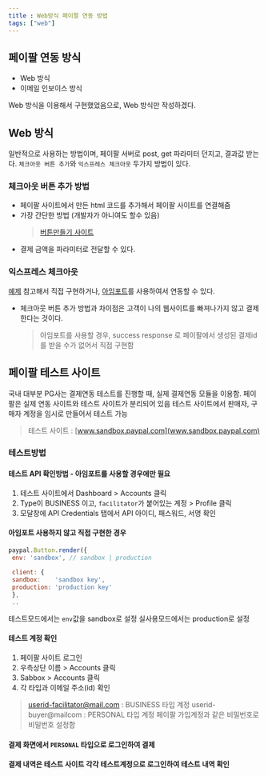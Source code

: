 ```yaml
---
title : Web방식 페이팔 연동 방법
tags: ["web"]
---
```

## 페이팔 연동 방식
-   Web 방식
-   이메일 인보이스 방식

Web 방식을 이용해서 구현했었음으로, Web 방식만 작성하겠다.

## Web 방식
일반적으로 사용하는 방법이며,  페이팔 서버로 post, get 파라미터 던지고, 결과값 받는다.
`체크아웃 버튼 추가`와 `익스프레스 체크아웃` 두가지 방법이 있다. 

### 체크아웃 버튼 추가 방법
-   페이팔 사이트에서 만든 html 코드를 추가해서 페이팔 사이트를 연결해줌
-   가장 간단한 방법 (개발자가 아니여도 할수 있음) 
	>[버튼만들기 사이트](https://www.paypal.com/kr/webapps/mpp/logos-buttons)
- 결제 금액을 파라미터로 전달할 수 있다.

### 익스프레스 체크아웃
[예제](https://developer.paypal.com/docs/integration/direct/express-checkout/integration-jsv4/add-paypal-button/) 참고해서 직접 구현하거나, [아임포트](http://www.iamport.kr/)를 사용하여서 연동할 수 있다.
-   체크아웃 버튼 추가 방법과 차이점은 고객이 나의 웹사이트를 빠져나가지 않고 결제한다는 것이다.
	> 아임포트를 사용할 경우, success response 로 페이팔에서 생성된 결제id 를 받을 수가 없어서 직접 구현함

## 페이팔 테스트 사이트
국내 대부분 PG사는 결제연동 테스트를 진행할 때, 실제 결제연동 모듈을 이용함.
페이팔은 실제 연동 사이트와 테스트 사이트가 분리되어 있음
테스트 사이트에서 판매자, 구매자 계정을 임시로 만들어서 테스트 가능

> 테스트 사이트 : [www.sandbox.paypal.com](www.sandbox.paypal.com)

### 테스트방법
#### 테스트 API 확인방법 - 아임포트를 사용할 경우에만 필요
1.  테스트 사이트에서 Dashboard > Accounts 클릭
2.  Type이 BUSINESS 이고, `facilitator`가 붙어있는 계정 > Profile 클릭
3.  모달창에 API Credentials 탭에서 API 아이디, 패스워드, 서명 확인
   
#### 아임포트 사용하지 않고 직접 구현한 경우
```javascript javascript
paypal.Button.render({  
 env: 'sandbox', // sandbox | production  
    
 client: {  
 sandbox:    'sandbox key',	
 production: 'production key'  
 },  
 ..
 ```
테스트모드에서는 `env`값을 sandbox로 설정
실사용모드에서는 production로 설정

#### 테스트 계정 확인
1.  페이팔 사이트 로그인
2.  우측상단 이름 > Accounts 클릭
3.  Sabbox > Accounts 클릭
4.  각 타입과 이메일 주소(id) 확인
> userid-facilitator@mail.com : BUSINESS 타입 계정
>  userid-buyer@mailcom : PERSONAL 타입 계정
> 페이팔 가입계정과 같은 비밀번호로 비밀번호 설정함

#### 결제 화면에서 `PERSONAL` 타입으로 로그인하여 결제

#### 결제 내역은 테스트 사이트 각각 테스트계정으로 로그인하여 테스트 내역 확인
<!--stackedit_data:
eyJoaXN0b3J5IjpbMTI2MDA1NDk4MywtMTcxMjU2NTMwOV19
-->